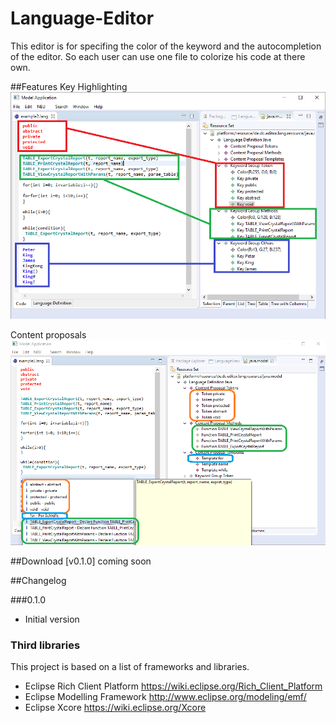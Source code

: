 # Language-Editor
This editor is for specifing the color of the keyword and the autocompletion of the editor. So each user can use one file to colorize his code at there own.

##Features
Key Highlighting
![Key Highlighting](https://github.com/chqu1012/Language-Editor/blob/master/de.dc.editor.lang.wiki/key-highlighting.png "Key Highlighting")

Content proposals
![Content Proposals](https://github.com/chqu1012/Language-Editor/blob/master/de.dc.editor.lang.wiki/content-proposals.png "Content Proposalsg")

##Download
[v0.1.0] coming soon

##Changelog

###0.1.0
* Initial version

### Third libraries
This project is based on a list of frameworks and libraries.
* Eclipse Rich Client Platform https://wiki.eclipse.org/Rich_Client_Platform
* Eclipse Modelling Framework http://www.eclipse.org/modeling/emf/
* Eclipse Xcore https://wiki.eclipse.org/Xcore
